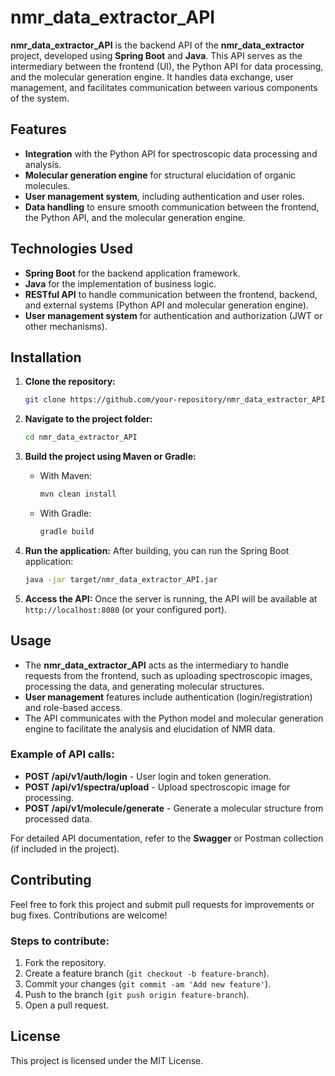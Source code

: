 # nmr_data_extractor_API

**nmr_data_extractor_API** is the backend API of the **nmr_data_extractor** project, developed using **Spring Boot** and **Java**. This API serves as the intermediary between the frontend (UI), the Python API for data processing, and the molecular generation engine. It handles data exchange, user management, and facilitates communication between various components of the system.

## Features

- **Integration** with the Python API for spectroscopic data processing and analysis.
- **Molecular generation engine** for structural elucidation of organic molecules.
- **User management system**, including authentication and user roles.
- **Data handling** to ensure smooth communication between the frontend, the Python API, and the molecular generation engine.

## Technologies Used

- **Spring Boot** for the backend application framework.
- **Java** for the implementation of business logic.
- **RESTful API** to handle communication between the frontend, backend, and external systems (Python API and molecular generation engine).
- **User management system** for authentication and authorization (JWT or other mechanisms).
  
## Installation

1. **Clone the repository:**
    ```bash
    git clone https://github.com/your-repository/nmr_data_extractor_API.git
    ```
2. **Navigate to the project folder:**
    ```bash
    cd nmr_data_extractor_API
    ```
3. **Build the project using Maven or Gradle:**

    - With Maven:
      ```bash
      mvn clean install
      ```

    - With Gradle:
      ```bash
      gradle build
      ```

4. **Run the application:**
    After building, you can run the Spring Boot application:
    ```bash
    java -jar target/nmr_data_extractor_API.jar
    ```

5. **Access the API:**
    Once the server is running, the API will be available at `http://localhost:8080` (or your configured port).

## Usage

- The **nmr_data_extractor_API** acts as the intermediary to handle requests from the frontend, such as uploading spectroscopic images, processing the data, and generating molecular structures.
- **User management** features include authentication (login/registration) and role-based access.
- The API communicates with the Python model and molecular generation engine to facilitate the analysis and elucidation of NMR data.

### Example of API calls:

- **POST /api/v1/auth/login** - User login and token generation.
- **POST /api/v1/spectra/upload** - Upload spectroscopic image for processing.
- **POST /api/v1/molecule/generate** - Generate a molecular structure from processed data.

For detailed API documentation, refer to the **Swagger** or Postman collection (if included in the project).

## Contributing

Feel free to fork this project and submit pull requests for improvements or bug fixes. Contributions are welcome!

### Steps to contribute:

1. Fork the repository.
2. Create a feature branch (`git checkout -b feature-branch`).
3. Commit your changes (`git commit -am 'Add new feature'`).
4. Push to the branch (`git push origin feature-branch`).
5. Open a pull request.

## License

This project is licensed under the MIT License.


